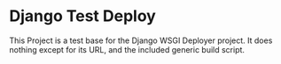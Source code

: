Django Test Deploy
==================

This Project is a test base for the Django WSGI Deployer project. It
does nothing except for its URL, and the included generic build
script.
